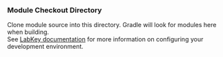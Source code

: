 ### Module Checkout Directory

Clone module source into this directory. Gradle will look for modules here when building. \
See [LabKey documentation](https://www.labkey.org/Documentation/wiki-page.view?name=devMachine) for more information on configuring your development environment.
